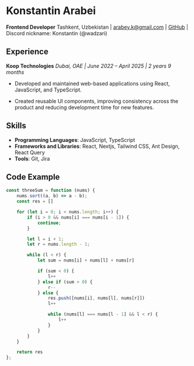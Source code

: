 # Konstantin Arabei

**Frontend Developer**
Tashkent, Uzbekistan | <arabey.k@gmail.com> | [GitHub](https://github.com/wadzari) | Discord nickname: Konstantin (@wadzari)

## Experience

**Koop Technologies**
*Dubai, OAE | June 2022 – April 2025 | 2 years 9 months*

* Developed and maintained web-based applications using React, JavaScript, and TypeScript.

* Created reusable UI components, improving consistency across the product and reducing development time for new features.

## Skills

* **Programming Languages**: JavaScript, TypeScript
* **Frameworks and Libraries**: React, Nextjs, Tailwind CSS, Ant Design, React Query
* **Tools**: Git, Jira

## Code Example

```js
const threeSum = function (nums) {
    nums.sort((a, b) => a - b);
    const res = []

    for (let i = 0; i < nums.length; i++) {
        if (i > 0 && nums[i] === nums[i - 1]) {
            continue;
        }

        let l = i + 1;
        let r = nums.length - 1;

        while (l < r) {
            let sum = nums[i] + nums[l] + nums[r]

            if (sum < 0) {
                l++
            } else if (sum > 0) {
                r--
            } else {
                res.push([nums[i], nums[l], nums[r]])
                l++

                while (nums[l] === nums[l - 1] && l < r) {
                    l++
                }
            }
        }
    }

    return res
};
```
